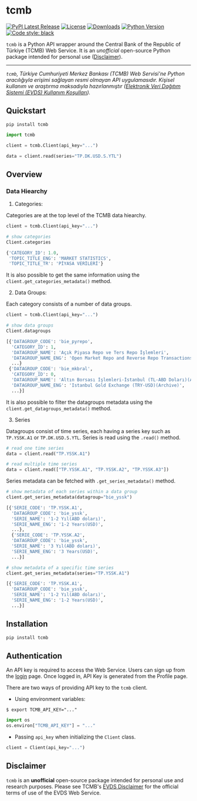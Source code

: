 # tcmb

[![PyPI Latest Release](https://img.shields.io/pypi/v/tcmb)](https://pypi.org/project/tcmb/)
[![License](https://img.shields.io/github/license/kaymal/tcmb-py)](https://github.com/kaymal/tcmb-py/blob/main/LICENSE)
[![Downloads](https://static.pepy.tech/badge/tcmb)](https://pepy.tech/project/tcmb)
[![Python Version](https://img.shields.io/pypi/pyversions/tcmb)]()
[![Code style: black](https://img.shields.io/badge/code%20style-black-000000.svg)](https://github.com/psf/black)

`tcmb` is a Python API wrapper around the Central Bank of the Republic of Türkiye (TCMB) Web Service. It is an _unofficial_ open-source Python package intended for personal use ([Disclaimer](#disclaimer)).

---

_`tcmb`, Türkiye Cumhuriyeti Merkez Bankası (TCMB) Web Servisi'ne Python aracılığıyla erişimi sağlayan resmi olmayan API uygulamasıdır. Kişisel kullanım ve araştırma maksadıyla hazırlanmıştır ([Elektronik Veri Dağıtım Sistemi (EVDS) Kullanım Koşulları](https://evds2.tcmb.gov.tr/help/videos/EVDS_Kullanim_Sartlari.pdf))._

## Quickstart

```shell
pip install tcmb
```

```python
import tcmb

client = tcmb.Client(api_key="...")

data = client.read(series="TP.DK.USD.S.YTL")
```

## Overview

### Data Hiearchy

1. Categories:

Categories are at the top level of the TCMB data hiearchy.

```python
client = tcmb.Client(api_key="...")

# show categories
Client.categories

{'CATEGORY_ID': 1.0,
 'TOPIC_TITLE_ENG': 'MARKET STATISTICS',
 'TOPIC_TITLE_TR': 'PİYASA VERİLERİ'}
```

It is also possible to get the same information using the `client.get_categories_metadata()` method.

2. Data Groups: 

Each category consists of a number of data groups.

```python
client = tcmb.Client(api_key="...")

# show data groups
Client.datagroups

[{'DATAGROUP_CODE': 'bie_pyrepo',
  'CATEGORY_ID': 1,
  'DATAGROUP_NAME': 'Açık Piyasa Repo ve Ters Repo İşlemleri',
  'DATAGROUP_NAME_ENG': 'Open Market Repo and Reverse Repo Transactions',
  ...}
 {'DATAGROUP_CODE': 'bie_mkbral',
  'CATEGORY_ID': 0,
  'DATAGROUP_NAME': 'Altın Borsası İşlemleri-İstanbul (TL-ABD Doları)(Arşiv)',
  'DATAGROUP_NAME_ENG': 'Istanbul Gold Exchange (TRY-USD)(Archive)',
  ...}]
```

It is also possible to filter the datagroups metadata using the `client.get_datagroups_metadata()` method.

3. Series

Datagroups consist of time series, each having a series key such as `TP.YSSK.A1` or `TP.DK.USD.S.YTL`. Series is read using the `.read()` method.

```python
# read one time series
data = client.read("TP.YSSK.A1")

# read multiple time series
data = client.read(["TP.YSSK.A1", "TP.YSSK.A2", "TP.YSSK.A3"])
```

Series metadata can be fetched with `.get_series_metadata()` method.

```python
# show metadata of each series within a data group
client.get_series_metadata(datagroup="bie_yssk")

[{'SERIE_CODE': 'TP.YSSK.A1',
  'DATAGROUP_CODE': 'bie_yssk',
  'SERIE_NAME': '1-2 Yıl(ABD doları)',
  'SERIE_NAME_ENG': '1-2 Years(USD)',
  ...},
  {'SERIE_CODE': 'TP.YSSK.A2',
  'DATAGROUP_CODE': 'bie_yssk',
  'SERIE_NAME': '3 Yıl(ABD doları)',
  'SERIE_NAME_ENG': '3 Years(USD)',
  ...}]

# show metadata of a specific time series
client.get_series_metadata(series="TP.YSSK.A1")

[{'SERIE_CODE': 'TP.YSSK.A1',
  'DATAGROUP_CODE': 'bie_yssk',
  'SERIE_NAME': '1-2 Yıl(ABD doları)',
  'SERIE_NAME_ENG': '1-2 Years(USD)',
  ...}]
```

## Installation

```sh
pip install tcmb
```

## Authentication

An API key is required to access the Web Service. Users can sign up from the [login](https://evds2.tcmb.gov.tr/index.php?/evds/login) page. Once logged in, API Key is generated from the Profile page.

There are two ways of providing API key to the `tcmb` client.
- Using environment variables:

```shell
$ export TCMB_API_KEY="..."
```

```python
import os
os.environ["TCMB_API_KEY"] = "..."
```

- Passing `api_key` when initializing the `Client` class.

```python
client = Client(api_key="...")
```

## Disclaimer
`tcmb` is an **unofficial** open-source package intended for personal use and research purposes. Please see TCMB's [EVDS Disclaimer](https://evds2.tcmb.gov.tr/help/videos/EVDS_Disclaimer.pdf) for the official terms of use of the EVDS Web Service.
